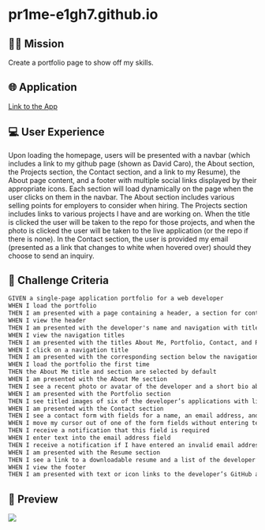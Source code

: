 # pr1me-e1gh7.github.io
## 👨‍💻 Mission
Create a portfolio page to show off my skills.

## 🌐 Application
<a href="https://pr1me-e1gh7.github.io/">Link to the App</a>

## 💻 User Experience
Upon loading the homepage, users will be presented with a navbar (which includes a link to my github page (shown as David Caro), the About section, the Projects section, the Contact section, and a link to my Resume), the About page content, and a footer with multiple social links displayed by their appropriate icons. Each section will load dynamically on the page when the user clicks on them in the navbar. The About section includes various selling points for employers to consider when hiring. The Projects section includes links to various projects I have and are working on. When the title is clicked the user will be taken to the repo for those projects, and when the photo is clicked the user will be taken to the live application (or the repo if there is none). In the Contact section, the user is provided my email (presented as a link that changes to white when hovered over) should they choose to send an inquiry.
## 🏁 Challenge Criteria
```md
GIVEN a single-page application portfolio for a web developer
WHEN I load the portfolio
THEN I am presented with a page containing a header, a section for content, and a footer
WHEN I view the header
THEN I am presented with the developer's name and navigation with titles corresponding to different sections of the portfolio
WHEN I view the navigation titles
THEN I am presented with the titles About Me, Portfolio, Contact, and Resume, and the title corresponding to the current section is highlighted
WHEN I click on a navigation title
THEN I am presented with the corresponding section below the navigation without the page reloading and that title is highlighted
WHEN I load the portfolio the first time
THEN the About Me title and section are selected by default
WHEN I am presented with the About Me section
THEN I see a recent photo or avatar of the developer and a short bio about them
WHEN I am presented with the Portfolio section
THEN I see titled images of six of the developer’s applications with links to both the deployed applications and the corresponding GitHub repositories
WHEN I am presented with the Contact section
THEN I see a contact form with fields for a name, an email address, and a message
WHEN I move my cursor out of one of the form fields without entering text
THEN I receive a notification that this field is required
WHEN I enter text into the email address field
THEN I receive a notification if I have entered an invalid email address
WHEN I am presented with the Resume section
THEN I see a link to a downloadable resume and a list of the developer’s proficiencies
WHEN I view the footer
THEN I am presented with text or icon links to the developer’s GitHub and LinkedIn profiles, and their profile on a third platform (Stack Overflow, Twitter)
```
## 🎨 Preview
<img src="/fullwalkthrough.gif"/>
